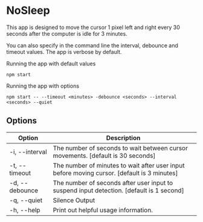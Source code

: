 # NoSleep

This app is designed to move the cursor 1 pixel left and right every 30 seconds after the computer is idle for 3 minutes. 

You can also specify in the command line the interval, debounce and timeout values. The app is verbose by default. 

Running the app with default values
```
npm start
```

Running the app with options
```
npm start -- --timeout <minutes> -debounce <seconds> --interval <seconds> --quiet
```

## Options

Option|Description
------|-----------
-i, --interval <seconds> | The number of seconds to wait between cursor movements. [default is 30 seconds]
-t, --timeout <minutes> | The number of minutes to wait after user input before moving cursor. [default is 3 minutes]
-d, --debounce <seconds> | The number of seconds after user input to suspend input detection. [default is 1 second]
-q, --quiet | Silence Output
-h, --help | Print out helpful usage information.
